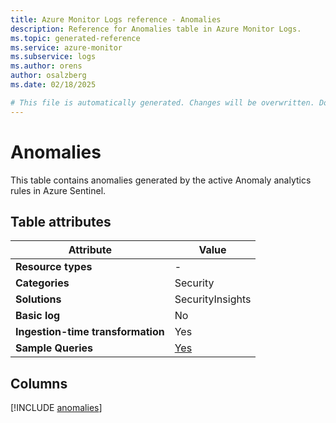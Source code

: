 ```yaml
---
title: Azure Monitor Logs reference - Anomalies
description: Reference for Anomalies table in Azure Monitor Logs.
ms.topic: generated-reference
ms.service: azure-monitor
ms.subservice: logs
ms.author: orens
author: osalzberg
ms.date: 02/18/2025

# This file is automatically generated. Changes will be overwritten. Do not change this file directly.
---
```


# Anomalies

This table contains anomalies generated by the active Anomaly analytics rules in Azure Sentinel.


## Table attributes

|Attribute|Value|
|---|---|
|**Resource types**|-|
|**Categories**|Security|
|**Solutions**| SecurityInsights|
|**Basic log**|No|
|**Ingestion-time transformation**|Yes|
|**Sample Queries**|[Yes](/azure/azure-monitor/reference/queries/anomalies)|



## Columns
  
[!INCLUDE [anomalies](~/reusable-content/ce-skilling/azure/includes/azure-monitor/reference/tables/anomalies-include.md)]

